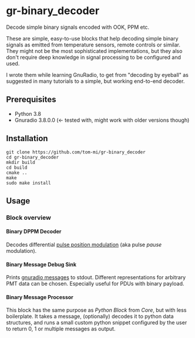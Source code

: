 # gr-binary_decoder

Decode simple binary signals encoded with OOK, PPM etc.

These are simple, easy-to-use blocks that help decoding simple binary signals as emitted from temperature sensors,
remote controls or similar. They might not be the most sophisticated implementations, but they also don't require
deep knowledge in signal processing to be configured and used.

I wrote them while learning GnuRadio, to get from "decoding by eyeball" as suggested in many tutorials
to a simple, but working end-to-end decoder.

## Prerequisites

- Python 3.8
- Gnuradio 3.8.0.0 (<- tested with, might work with older versions though)

## Installation

```
git clone https://github.com/tom-mi/gr-binary_decoder
cd gr-binary_decoder
mkdir build
cd build
cmake ..
make
sudo make install
```

## Usage

### Block overview

#### Binary DPPM Decoder

Decodes differential [pulse position modulation](https://en.wikipedia.org/wiki/Pulse-position_modulation)
(aka pulse _pause_ modulation).

#### Binary Message Debug Sink

Prints [gnuradio messages](https://wiki.gnuradio.org/index.php/Message_Passing) to stdout.
Different representations for arbitrary PMT data can be chosen. Especially useful for PDUs with binary payload.

#### Binary Message Processor

This block has the same purpose as _Python Block_ from _Core_, but with less boilerplate.
It takes a message, (optionally) decodes it to python data structures, and runs a small custom python snippet
configured by the user to return 0, 1 or multiple messages as output.
